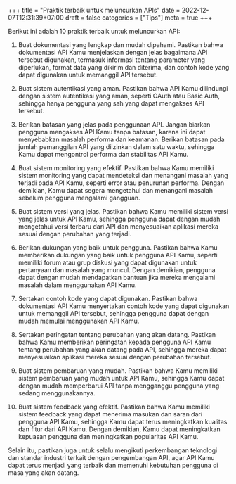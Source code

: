 +++
title = "Praktik terbaik untuk meluncurkan APIs"
date = 2022-12-07T12:31:39+07:00
draft = false
categories = ["Tips"]
meta = true
+++

Berikut ini adalah 10 praktik terbaik untuk meluncurkan API:

1. Buat dokumentasi yang lengkap dan mudah dipahami. Pastikan bahwa dokumentasi API Kamu menjelaskan dengan jelas bagaimana API tersebut digunakan, termasuk informasi tentang parameter yang diperlukan, format data yang dikirim dan diterima, dan contoh kode yang dapat digunakan untuk memanggil API tersebut.

2. Buat sistem autentikasi yang aman. Pastikan bahwa API Kamu dilindungi dengan sistem autentikasi yang aman, seperti OAuth atau Basic Auth, sehingga hanya pengguna yang sah yang dapat mengakses API tersebut.

3. Berikan batasan yang jelas pada penggunaan API. Jangan biarkan pengguna mengakses API Kamu tanpa batasan, karena ini dapat menyebabkan masalah performa dan keamanan. Berikan batasan pada jumlah pemanggilan API yang diizinkan dalam satu waktu, sehingga Kamu dapat mengontrol performa dan stabilitas API Kamu.

4. Buat sistem monitoring yang efektif. Pastikan bahwa Kamu memiliki sistem monitoring yang dapat mendeteksi dan menangani masalah yang terjadi pada API Kamu, seperti error atau penurunan performa. Dengan demikian, Kamu dapat segera mengetahui dan menangani masalah sebelum pengguna mengalami gangguan.

5. Buat sistem versi yang jelas. Pastikan bahwa Kamu memiliki sistem versi yang jelas untuk API Kamu, sehingga pengguna dapat dengan mudah mengetahui versi terbaru dari API dan menyesuaikan aplikasi mereka sesuai dengan perubahan yang terjadi.

6. Berikan dukungan yang baik untuk pengguna. Pastikan bahwa Kamu memberikan dukungan yang baik untuk pengguna API Kamu, seperti memiliki forum atau grup diskusi yang dapat digunakan untuk pertanyaan dan masalah yang muncul. Dengan demikian, pengguna dapat dengan mudah mendapatkan bantuan jika mereka mengalami masalah dalam menggunakan API Kamu.

7. Sertakan contoh kode yang dapat digunakan. Pastikan bahwa dokumentasi API Kamu menyertakan contoh kode yang dapat digunakan untuk memanggil API tersebut, sehingga pengguna dapat dengan mudah memulai menggunakan API Kamu.

8. Sertakan peringatan tentang perubahan yang akan datang. Pastikan bahwa Kamu memberikan peringatan kepada pengguna API Kamu tentang perubahan yang akan datang pada API, sehingga mereka dapat menyesuaikan aplikasi mereka sesuai dengan perubahan tersebut.

9. Buat sistem pembaruan yang mudah. Pastikan bahwa Kamu memiliki sistem pembaruan yang mudah untuk API Kamu, sehingga Kamu dapat dengan mudah memperbarui API tanpa mengganggu pengguna yang sedang menggunakannya.

10. Buat sistem feedback yang efektif. Pastikan bahwa Kamu memiliki sistem feedback yang dapat menerima masukan dan saran dari pengguna API Kamu, sehingga Kamu dapat terus meningkatkan kualitas dan fitur dari API Kamu. Dengan demikian, Kamu dapat meningkatkan kepuasan pengguna dan meningkatkan popularitas API Kamu.

Selain itu, pastikan juga untuk selalu mengikuti perkembangan teknologi dan standar industri terkait dengan pengembangan API, agar API Kamu dapat terus menjadi yang terbaik dan memenuhi kebutuhan pengguna di masa yang akan datang.